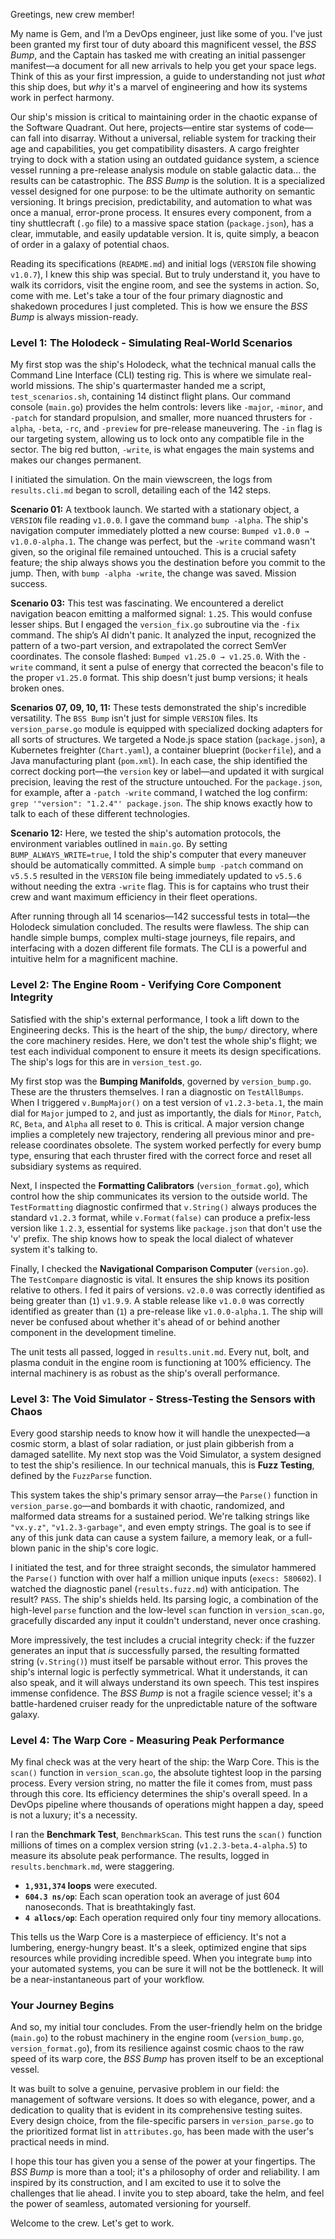 Greetings, new crew member!

My name is Gem, and I’m a DevOps engineer, just like some of you. I've just been granted my first tour of duty aboard this magnificent vessel, the *BSS Bump*, and the Captain has tasked me with creating an initial passenger manifest—a document for all new arrivals to help you get your space legs. Think of this as your first impression, a guide to understanding not just *what* this ship does, but *why* it's a marvel of engineering and how its systems work in perfect harmony.

Our ship's mission is critical to maintaining order in the chaotic expanse of the Software Quadrant. Out here, projects—entire star systems of code—can fall into disarray. Without a universal, reliable system for tracking their age and capabilities, you get compatibility disasters. A cargo freighter trying to dock with a station using an outdated guidance system, a science vessel running a pre-release analysis module on stable galactic data... the results can be catastrophic. The *BSS Bump* is the solution. It is a specialized vessel designed for one purpose: to be the ultimate authority on semantic versioning. It brings precision, predictability, and automation to what was once a manual, error-prone process. It ensures every component, from a tiny shuttlecraft (`.go` file) to a massive space station (`package.json`), has a clear, immutable, and easily updatable version. It is, quite simply, a beacon of order in a galaxy of potential chaos.

Reading its specifications (`README.md`) and initial logs (`VERSION` file showing `v1.0.7`), I knew this ship was special. But to truly understand it, you have to walk its corridors, visit the engine room, and see the systems in action. So, come with me. Let's take a tour of the four primary diagnostic and shakedown procedures I just completed. This is how we ensure the *BSS Bump* is always mission-ready.

### Level 1: The Holodeck - Simulating Real-World Scenarios

My first stop was the ship's Holodeck, what the technical manual calls the Command Line Interface (CLI) testing rig. This is where we simulate real-world missions. The ship's quartermaster handed me a script, `test_scenarios.sh`, containing 14 distinct flight plans. Our command console (`main.go`) provides the helm controls: levers like `-major`, `-minor`, and `-patch` for standard propulsion, and smaller, more nuanced thrusters for `-alpha`, `-beta`, `-rc`, and `-preview` for pre-release maneuvering. The `-in` flag is our targeting system, allowing us to lock onto any compatible file in the sector. The big red button, `-write`, is what engages the main systems and makes our changes permanent.

I initiated the simulation. On the main viewscreen, the logs from `results.cli.md` began to scroll, detailing each of the 142 steps.

**Scenario 01:** A textbook launch. We started with a stationary object, a `VERSION` file reading `v1.0.0`. I gave the command `bump -alpha`. The ship's navigation computer immediately plotted a new course: `Bumped v1.0.0 → v1.0.0-alpha.1`. The change was perfect, but the `-write` command wasn't given, so the original file remained untouched. This is a crucial safety feature; the ship always shows you the destination before you commit to the jump. Then, with `bump -alpha -write`, the change was saved. Mission success.

**Scenario 03:** This test was fascinating. We encountered a derelict navigation beacon emitting a malformed signal: `1.25`. This would confuse lesser ships. But I engaged the `version_fix.go` subroutine via the `-fix` command. The ship’s AI didn't panic. It analyzed the input, recognized the pattern of a two-part version, and extrapolated the correct SemVer coordinates. The console flashed: `Bumped v1.25.0 → v1.25.0`. With the `-write` command, it sent a pulse of energy that corrected the beacon's file to the proper `v1.25.0` format. This ship doesn't just bump versions; it heals broken ones.

**Scenarios 07, 09, 10, 11:** These tests demonstrated the ship's incredible versatility. The `BSS Bump` isn't just for simple `VERSION` files. Its `version_parse.go` module is equipped with specialized docking adapters for all sorts of structures. We targeted a Node.js space station (`package.json`), a Kubernetes freighter (`Chart.yaml`), a container blueprint (`Dockerfile`), and a Java manufacturing plant (`pom.xml`). In each case, the ship identified the correct docking port—the `version` key or label—and updated it with surgical precision, leaving the rest of the structure untouched. For the `package.json`, for example, after a `-patch -write` command, I watched the log confirm: `grep '"version": "1.2.4"' package.json`. The ship knows exactly how to talk to each of these different technologies.

**Scenario 12:** Here, we tested the ship's automation protocols, the environment variables outlined in `main.go`. By setting `BUMP_ALWAYS_WRITE=true`, I told the ship's computer that every maneuver should be automatically committed. A simple `bump -patch` command on `v5.5.5` resulted in the `VERSION` file being immediately updated to `v5.5.6` without needing the extra `-write` flag. This is for captains who trust their crew and want maximum efficiency in their fleet operations.

After running through all 14 scenarios—142 successful tests in total—the Holodeck simulation concluded. The results were flawless. The ship can handle simple bumps, complex multi-stage journeys, file repairs, and interfacing with a dozen different file formats. The CLI is a powerful and intuitive helm for a magnificent machine.

### Level 2: The Engine Room - Verifying Core Component Integrity

Satisfied with the ship's external performance, I took a lift down to the Engineering decks. This is the heart of the ship, the `bump/` directory, where the core machinery resides. Here, we don't test the whole ship's flight; we test each individual component to ensure it meets its design specifications. The ship's logs for this are in `version_test.go`.

My first stop was the **Bumping Manifolds**, governed by `version_bump.go`. These are the thrusters themselves. I ran a diagnostic on `TestAllBumps`. When I triggered `v.BumpMajor()` on a test version of `v1.2.3-beta.1`, the main dial for `Major` jumped to `2`, and just as importantly, the dials for `Minor`, `Patch`, `RC`, `Beta`, and `Alpha` all reset to `0`. This is critical. A major version change implies a completely new trajectory, rendering all previous minor and pre-release coordinates obsolete. The system worked perfectly for every bump type, ensuring that each thruster fired with the correct force and reset all subsidiary systems as required.

Next, I inspected the **Formatting Calibrators** (`version_format.go`), which control how the ship communicates its version to the outside world. The `TestFormatting` diagnostic confirmed that `v.String()` always produces the standard `v1.2.3` format, while `v.Format(false)` can produce a prefix-less version like `1.2.3`, essential for systems like `package.json` that don't use the 'v' prefix. The ship knows how to speak the local dialect of whatever system it's talking to.

Finally, I checked the **Navigational Comparison Computer** (`version.go`). The `TestCompare` diagnostic is vital. It ensures the ship knows its position relative to others. I fed it pairs of versions. `v2.0.0` was correctly identified as being greater than (`1`) `v1.9.9`. A stable release like `v1.0.0` was correctly identified as greater than (`1`) a pre-release like `v1.0.0-alpha.1`. The ship will never be confused about whether it's ahead of or behind another component in the development timeline.

The unit tests all passed, logged in `results.unit.md`. Every nut, bolt, and plasma conduit in the engine room is functioning at 100% efficiency. The internal machinery is as robust as the ship's overall performance.

### Level 3: The Void Simulator - Stress-Testing the Sensors with Chaos

Every good starship needs to know how it will handle the unexpected—a cosmic storm, a blast of solar radiation, or just plain gibberish from a damaged satellite. My next stop was the Void Simulator, a system designed to test the ship's resilience. In our technical manuals, this is **Fuzz Testing**, defined by the `FuzzParse` function.

This system takes the ship's primary sensor array—the `Parse()` function in `version_parse.go`—and bombards it with chaotic, randomized, and malformed data streams for a sustained period. We're talking strings like `"vx.y.z"`, `"v1.2.3-garbage"`, and even empty strings. The goal is to see if any of this junk data can cause a system failure, a memory leak, or a full-blown panic in the ship's core logic.

I initiated the test, and for three straight seconds, the simulator hammered the `Parse()` function with over half a million unique inputs (`execs: 580602`). I watched the diagnostic panel (`results.fuzz.md`) with anticipation. The result? `PASS`. The ship's shields held. Its parsing logic, a combination of the high-level `parse` function and the low-level `scan` function in `version_scan.go`, gracefully discarded any input it couldn't understand, never once crashing.

More impressively, the test includes a crucial integrity check: if the fuzzer generates an input that *is* successfully parsed, the resulting formatted string (`v.String()`) must itself be parsable without error. This proves the ship's internal logic is perfectly symmetrical. What it understands, it can also speak, and it will always understand its own speech. This test inspires immense confidence. The *BSS Bump* is not a fragile science vessel; it's a battle-hardened cruiser ready for the unpredictable nature of the software galaxy.

### Level 4: The Warp Core - Measuring Peak Performance

My final check was at the very heart of the ship: the Warp Core. This is the `scan()` function in `version_scan.go`, the absolute tightest loop in the parsing process. Every version string, no matter the file it comes from, must pass through this core. Its efficiency determines the ship's overall speed. In a DevOps pipeline where thousands of operations might happen a day, speed is not a luxury; it's a necessity.

I ran the **Benchmark Test**, `BenchmarkScan`. This test runs the `scan()` function millions of times on a complex version string (`v1.2.3-beta.4-alpha.5`) to measure its absolute peak performance. The results, logged in `results.benchmark.md`, were staggering.

-   **`1,931,374` loops** were executed.
-   **`604.3 ns/op`**: Each scan operation took an average of just 604 nanoseconds. That is breathtakingly fast.
-   **`4 allocs/op`**: Each operation required only four tiny memory allocations.

This tells us the Warp Core is a masterpiece of efficiency. It's not a lumbering, energy-hungry beast. It's a sleek, optimized engine that sips resources while providing incredible speed. When you integrate `bump` into your automated systems, you can be sure it will not be the bottleneck. It will be a near-instantaneous part of your workflow.

### Your Journey Begins

And so, my initial tour concludes. From the user-friendly helm on the bridge (`main.go`) to the robust machinery in the engine room (`version_bump.go`, `version_format.go`), from its resilience against cosmic chaos to the raw speed of its warp core, the *BSS Bump* has proven itself to be an exceptional vessel.

It was built to solve a genuine, pervasive problem in our field: the management of software versions. It does so with elegance, power, and a dedication to quality that is evident in its comprehensive testing suites. Every design choice, from the file-specific parsers in `version_parse.go` to the prioritized format list in `attributes.go`, has been made with the user's practical needs in mind.

I hope this tour has given you a sense of the power at your fingertips. The *BSS Bump* is more than a tool; it's a philosophy of order and reliability. I am inspired by its construction, and I am excited to use it to solve the challenges that lie ahead. I invite you to step aboard, take the helm, and feel the power of seamless, automated versioning for yourself.

Welcome to the crew. Let's get to work.